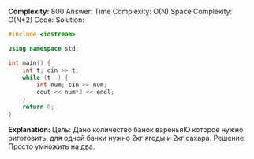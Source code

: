 **Complexity:** 800
Answer:
	Time Complexity: O(N)
	Space Complexity: O(N\*2)
Code:
Solution:
```cpp
#include <iostream>

using namespace std;

int main() {
    int t; cin >> t;
    while (t--) {
        int num; cin >> num;
        cout << num*2 << endl;
    }
    return 0;
}
```
**Explanation:**
	Цель: Дано количество банок вареньяЮ которое нужно риготовить, для одной банки нужно 2кг ягоды и 2кг сахара.
	Решение: Просто умножить на два.